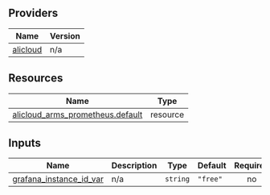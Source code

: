 <!-- BEGIN_TF_DOCS -->
## Providers

| Name | Version |
|------|---------|
| <a name="provider_alicloud"></a> [alicloud](#provider\_alicloud) | n/a |

## Resources

| Name | Type |
|------|------|
| [alicloud_arms_prometheus.default](https://registry.terraform.io/providers/hashicorp/alicloud/latest/docs/resources/arms_prometheus) | resource |

## Inputs

| Name | Description | Type | Default | Required |
|------|-------------|------|---------|:--------:|
| <a name="input_grafana_instance_id_var"></a> [grafana\_instance\_id\_var](#input\_grafana\_instance\_id\_var) | n/a | `string` | `"free"` | no |
<!-- END_TF_DOCS -->    